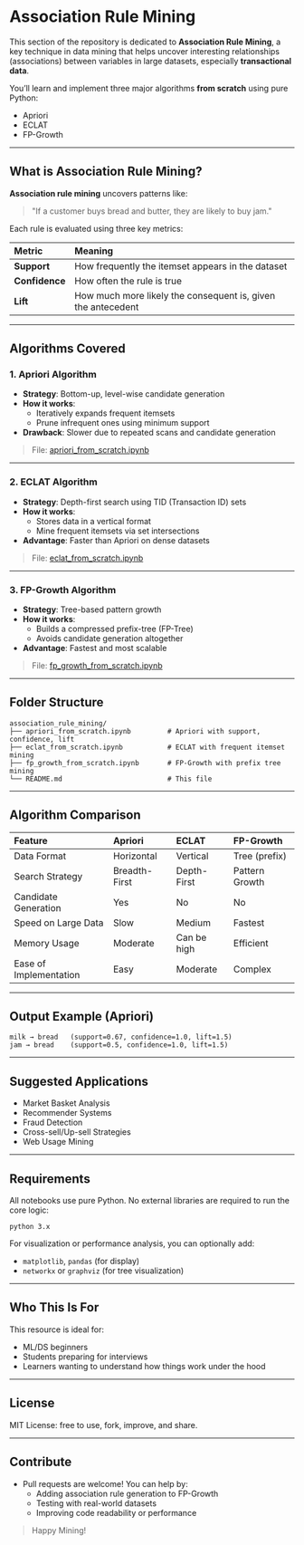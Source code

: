 # Association Rule Mining

This section of the repository is dedicated to **Association Rule Mining**, a key technique in data mining that helps uncover interesting relationships (associations) between variables in large datasets, especially **transactional data**.

You’ll learn and implement three major algorithms **from scratch** using pure Python:

- Apriori
- ECLAT
- FP-Growth

---

## What is Association Rule Mining?

**Association rule mining** uncovers patterns like:

> "If a customer buys bread and butter, they are likely to buy jam."

Each rule is evaluated using three key metrics:

| Metric     | Meaning                                                                 |
|:------------|:-------------------------------------------------------------------------|
| **Support** | How frequently the itemset appears in the dataset                      |
| **Confidence** | How often the rule is true                        |
| **Lift**     | How much more likely the consequent is, given the antecedent          |

---

##  Algorithms Covered

### 1.  Apriori Algorithm

- **Strategy**: Bottom-up, level-wise candidate generation
- **How it works**:
  - Iteratively expands frequent itemsets
  - Prune infrequent ones using minimum support
- **Drawback**: Slower due to repeated scans and candidate generation

> File: [apriori_from_scratch.ipynb](https://github.com/Tanu-N-Prabhu/Python/blob/master/Machine%20Learning%20Interview%20Prep%20Questions/Unsupervised%20Learning%20Algorithms/Association%20Rules/Apriori%20Algorithm/apriori_from_scratch.ipynb)

---

### 2. ECLAT Algorithm

- **Strategy**: Depth-first search using TID (Transaction ID) sets
- **How it works**:
  - Stores data in a vertical format
  - Mine frequent itemsets via set intersections
- **Advantage**: Faster than Apriori on dense datasets

> File: [eclat_from_scratch.ipynb](https://github.com/Tanu-N-Prabhu/Python/blob/master/Machine%20Learning%20Interview%20Prep%20Questions/Unsupervised%20Learning%20Algorithms/Association%20Rules/Equivalence%20Class%20Clustering%20and%20bottom-up%20Lattice%20Traversal/eclat_from_scratch.ipynb)

---

### 3. FP-Growth Algorithm

- **Strategy**: Tree-based pattern growth
- **How it works**:
  - Builds a compressed prefix-tree (FP-Tree)
  - Avoids candidate generation altogether
- **Advantage**: Fastest and most scalable

> File: [fp_growth_from_scratch.ipynb](https://github.com/Tanu-N-Prabhu/Python/blob/master/Machine%20Learning%20Interview%20Prep%20Questions/Unsupervised%20Learning%20Algorithms/Association%20Rules/Frequent%20Pattern%20Growth/fp_growth_from_scratch.ipynb)

---

## Folder Structure

```text
association_rule_mining/
├── apriori_from_scratch.ipynb         # Apriori with support, confidence, lift
├── eclat_from_scratch.ipynb           # ECLAT with frequent itemset mining
├── fp_growth_from_scratch.ipynb       # FP-Growth with prefix tree mining
└── README.md                          # This file
```


---

## Algorithm Comparison

| Feature               | Apriori           | ECLAT             | FP-Growth         |
|:----------------------|:-------------------|:-------------------|:-------------------|
| Data Format           | Horizontal         | Vertical           | Tree (prefix)     |
| Search Strategy       | Breadth-First      | Depth-First        | Pattern Growth    |
| Candidate Generation  | Yes             |  No              |  No              |
| Speed on Large Data   | Slow            |  Medium          | Fastest         |
| Memory Usage          | Moderate           | Can be high        | Efficient          |
| Ease of Implementation| Easy            | Moderate         | Complex         |

---

## Output Example (Apriori)

```text
milk → bread   (support=0.67, confidence=1.0, lift=1.5)
jam → bread    (support=0.5, confidence=1.0, lift=1.5)
```

---

## Suggested Applications
* Market Basket Analysis 
* Recommender Systems 
* Fraud Detection 
* Cross-sell/Up-sell Strategies 
* Web Usage Mining 

---

## Requirements
All notebooks use pure Python. No external libraries are required to run the core logic:

```
python 3.x
```

For visualization or performance analysis, you can optionally add:
* `matplotlib`, `pandas` (for display)
* `networkx` or `graphviz` (for tree visualization)

---

## Who This Is For
This resource is ideal for:
  * ML/DS beginners
  * Students preparing for interviews
  * Learners wanting to understand how things work under the hood

---

## License
MIT License: free to use, fork, improve, and share.

---

## Contribute
* Pull requests are welcome! You can help by:
    * Adding association rule generation to FP-Growth
    * Testing with real-world datasets
    * Improving code readability or performance

> Happy Mining!

